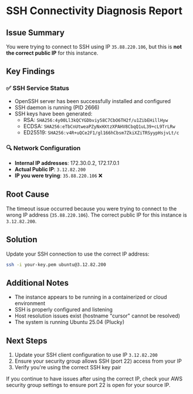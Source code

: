 # SSH Connectivity Diagnosis Report

## Issue Summary
You were trying to connect to SSH using IP `35.88.220.106`, but this is **not the correct public IP** for this instance.

## Key Findings

### ✅ SSH Service Status
- OpenSSH server has been successfully installed and configured
- SSH daemon is running (PID 2666)
- SSH keys have been generated:
  - RSA: `SHA256:4y00Ll3kQCYGDbviy58C7CbO6TH2f/u1ZibEHillHyw`
  - ECDSA: `SHA256:eTbCnUtweaPZyNxHXtzXPAHV8CbqQ1uL39+cL9TrLRw`
  - ED25519: `SHA256:v4R+uQCe2F1/gl166hCbsm7ZkiXZiTRSyypHsjvLt/c`

### 🔍 Network Configuration
- **Internal IP addresses**: 172.30.0.2, 172.17.0.1
- **Actual Public IP**: `3.12.82.200`
- **IP you were trying**: `35.88.220.106` ❌

## Root Cause
The timeout issue occurred because you were trying to connect to the wrong IP address (`35.88.220.106`). The correct public IP for this instance is `3.12.82.200`.

## Solution
Update your SSH connection to use the correct IP address:

```bash
ssh -i your-key.pem ubuntu@3.12.82.200
```

## Additional Notes
- The instance appears to be running in a containerized or cloud environment
- SSH is properly configured and listening
- Host resolution issues exist (hostname "cursor" cannot be resolved)
- The system is running Ubuntu 25.04 (Plucky)

## Next Steps
1. Update your SSH client configuration to use IP `3.12.82.200`
2. Ensure your security group allows SSH (port 22) access from your IP
3. Verify you're using the correct SSH key pair

If you continue to have issues after using the correct IP, check your AWS security group settings to ensure port 22 is open for your source IP.